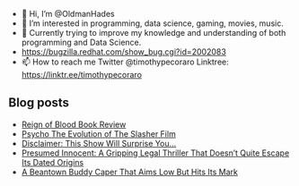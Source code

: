 - 👋 Hi, I’m @OldmanHades
- 👀 I’m interested in programming, data science, gaming, movies, music.
- 🌱 Currently trying to improve my knowledge and understanding of both programming and Data Science.
- https://bugzilla.redhat.com/show_bug.cgi?id=2002083
- 📫 How to reach me Twitter @timothypecoraro
Linktree: https://linktr.ee/timothypecoraro

## Blog posts
<!-- BLOG-POST-LIST:START -->
- [Reign of Blood Book Review](https://medium.com/@timothypecoraro/reign-of-blood-book-review-d2b3f78adb69?source=rss-5097f5c9b801------2)
- [Psycho The Evolution of The Slasher Film](https://medium.com/@timothypecoraro/psycho-the-evolution-of-the-slasher-film-7d3de7a440d6?source=rss-5097f5c9b801------2)
- [Disclaimer: This Show Will Surprise You…](https://medium.com/@timothypecoraro/disclaimer-this-show-will-surprise-you-fcd034223aa0?source=rss-5097f5c9b801------2)
- [Presumed Innocent: A Gripping Legal Thriller That Doesn’t Quite Escape Its Dated Origins](https://medium.com/@timothypecoraro/presumed-innocent-a-gripping-legal-thriller-that-doesnt-quite-escape-its-dated-origins-a92e32a55278?source=rss-5097f5c9b801------2)
- [A Beantown Buddy Caper That Aims Low But Hits Its Mark](https://medium.com/@timothypecoraro/a-beantown-buddy-caper-that-aims-low-but-hits-its-mark-d35096b40ec8?source=rss-5097f5c9b801------2)
<!-- BLOG-POST-LIST:END -->
